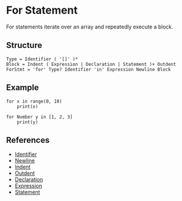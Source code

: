 # For Statement

For statements iterate over an array and repeatedly execute a block.

## Structure
```grammar
Type = Identifier ( '[]' )*
Block = Indent ( Expression | Declaration | Statement )+ Outdent
ForStmt = 'for' Type? Identifier 'in' Expression Newline Block
```

## Example
```syntek
for x in range(0, 10)
	print(x)

for Number y in [1, 2, 3]
	print(y)
```

## References
- [Identifier](/spec/grammar/lexical-grammar.html#identifiers)
- [Newline](/spec/grammar/lexical-grammar.html#newline)
- [Indent](/spec/grammar/lexical-grammar.html#indent)
- [Outdent](/spec/grammar/lexical-grammar.html#outdent)
- [Declaration](/spec/grammar/declarations/)
- [Expression](/spec/grammar/expressions/)
- [Statement](/spec/grammar/statements/)
